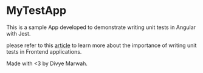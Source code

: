 # MyTestApp

This is a sample App developed to demonstrate writing unit tests in Angular with Jest. 

please refer to this [article]() to learn more about the importance of writing unit tests in Frontend applications.

Made with <3 by Divye Marwah.